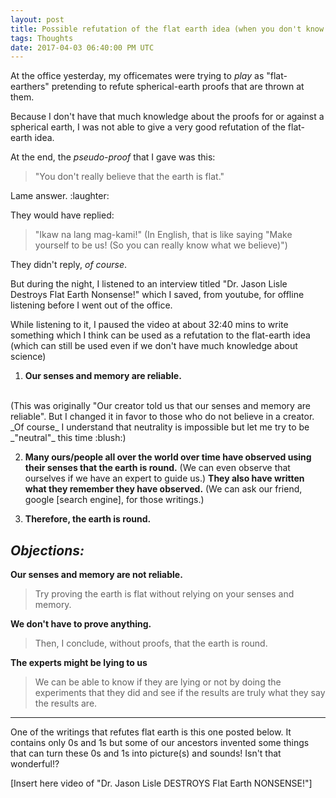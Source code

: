 ```yaml
---
layout: post
title: Possible refutation of the flat earth idea (when you don't know science like me)
tags: Thoughts
date: 2017-04-03 06:40:00 PM UTC
---
```


<!-- April 4, 2017 02:40:00 AM Philippine Time -->


At the office yesterday, my officemates were trying to _play_ as "flat-earthers" pretending to refute spherical-earth proofs that are thrown at them.

<!--more-->

Because I don't have that much knowledge about the proofs for or against a spherical earth, I was not able to give a very good refutation of the flat-earth idea.

At the end, the _pseudo-proof_ that I gave was this:

> "You don't really believe that the earth is flat."

Lame answer. :laughter:

They would have replied:

> "Ikaw na lang mag-kami!" (In English, that is like saying "Make yourself to be us! (So you can really know what we believe)")

They didn't reply, _of course_.

But during the night, I listened to an interview titled "Dr. Jason Lisle Destroys Flat Earth Nonsense!" which I saved, from youtube, for offline listening before I went out of the office.

While listening to it, I paused the video at about 32:40 mins to write something which I think can be used as a refutation to the flat-earth idea (which can still be used even if we don't have much knowledge about science)

1. **Our senses and memory are reliable.**
<br />
(This was originally "Our creator told us that our senses and memory are reliable". But I changed it in favor to those who do not believe in a creator. _Of course_ I understand that neutrality is impossible but let me try to be _"neutral"_ this time :blush:)

2. **Many ours/people all over the world over time have observed using their senses that the earth is round.** (We can even observe that ourselves if we have an expert to guide us.) **They also have written what they remember they have observed.** (We can ask our friend, google [search engine], for those writings.)

3. **Therefore, the earth is round.**

## _Objections:_

**Our senses and memory are not reliable.**
> Try proving the earth is flat without relying on your senses and memory.

**We don't have to prove anything.**
> Then, I conclude, without proofs, that the earth is round.

**The experts might be lying to us**
> We can be able to know if they are lying or not by doing the experiments that they did and see if the results are truly what they say the results are.


---

One of the writings that refutes flat earth is this one posted below. It contains only 0s and 1s but some of our ancestors invented some things that can turn these 0s and 1s into picture(s) and sounds! Isn't that wonderful!?

[Insert here video of "Dr. Jason Lisle DESTROYS Flat Earth NONSENSE!"]

